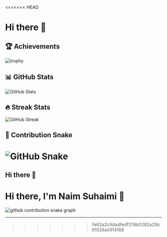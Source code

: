 <<<<<<< HEAD
# Hi there 👋

## 🏆 Achievements
![trophy](https://github-profile-trophy.vercel.app/?username=USERNAME&theme=onedark&row=1&column=6)

## 📊 GitHub Stats
![GitHub Stats](https://github-readme-stats.vercel.app/api?username=USERNAME&show_icons=true&theme=tokyonight)

## 🔥 Streak Stats
![GitHub Streak](https://streak-stats.demolab.com?user=USERNAME&theme=tokyonight&hide_border=true)

## 🐍 Contribution Snake
![GitHub Snake](https://raw.githubusercontent.com/USERNAME/USERNAME/output/snake.svg)
=======
## Hi there 👋

# Hi there, I'm Naim Suhaimi 👋

<!-- Contribution Snake Graph -->
<picture>
  <source media="(prefers-color-scheme: dark)" srcset="output/github-contribution-grid-snake-dark.svg" />
  <source media="(prefers-color-scheme: light)" srcset="output/github-contribution-grid-snake.svg" />
  <img alt="github contribution snake graph" src="output/github-contribution-grid-snake.svg" />
</picture>

---



>>>>>>> 7e62a2c9dadfedf378b0282a25b91029a4914168
